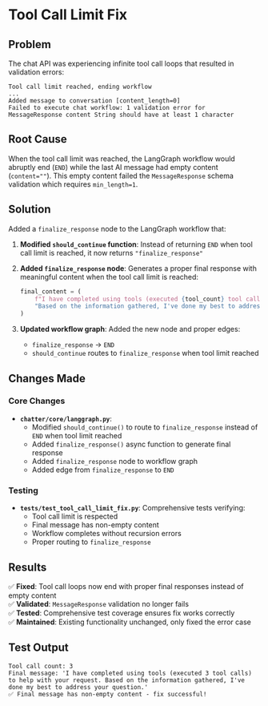 # Tool Call Limit Fix

## Problem
The chat API was experiencing infinite tool call loops that resulted in validation errors:

```
Tool call limit reached, ending workflow
...
Added message to conversation [content_length=0]
Failed to execute chat workflow: 1 validation error for MessageResponse content String should have at least 1 character
```

## Root Cause
When the tool call limit was reached, the LangGraph workflow would abruptly end (`END`) while the last AI message had empty content (`content=""`). This empty content failed the `MessageResponse` schema validation which requires `min_length=1`.

## Solution
Added a `finalize_response` node to the LangGraph workflow that:

1. **Modified `should_continue` function**: Instead of returning `END` when tool call limit is reached, it now returns `"finalize_response"`

2. **Added `finalize_response` node**: Generates a proper final response with meaningful content when the tool call limit is reached:
   ```python
   final_content = (
       f"I have completed using tools (executed {tool_count} tool calls) to help with your request. "
       "Based on the information gathered, I've done my best to address your question."
   )
   ```

3. **Updated workflow graph**: Added the new node and proper edges:
   - `finalize_response` → `END`
   - `should_continue` routes to `finalize_response` when tool limit reached

## Changes Made

### Core Changes
- **`chatter/core/langgraph.py`**:
  - Modified `should_continue()` to route to `finalize_response` instead of `END` when tool limit reached
  - Added `finalize_response()` async function to generate final response
  - Added `finalize_response` node to workflow graph
  - Added edge from `finalize_response` to `END`

### Testing
- **`tests/test_tool_call_limit_fix.py`**: Comprehensive tests verifying:
  - Tool call limit is respected
  - Final message has non-empty content
  - Workflow completes without recursion errors
  - Proper routing to `finalize_response`

## Results
✅ **Fixed**: Tool call loops now end with proper final responses instead of empty content  
✅ **Validated**: `MessageResponse` validation no longer fails  
✅ **Tested**: Comprehensive test coverage ensures fix works correctly  
✅ **Maintained**: Existing functionality unchanged, only fixed the error case  

## Test Output
```
Tool call count: 3
Final message: 'I have completed using tools (executed 3 tool calls) to help with your request. Based on the information gathered, I've done my best to address your question.'
✅ Final message has non-empty content - fix successful!
```